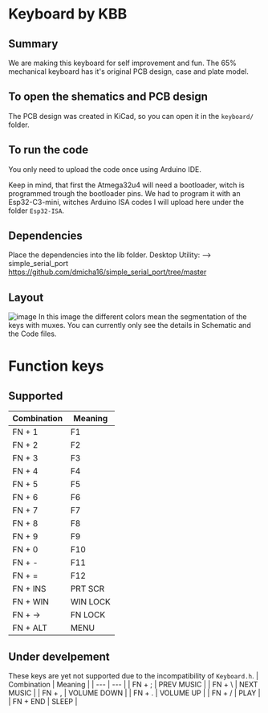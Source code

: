 # Keyboard by KBB

## Summary
We are making this keyboard for self improvement and fun. The 65% mechanical keyboard has it's original PCB design, case and plate model.

## To open the shematics and PCB design
The PCB design was created in KiCad, so you can open it in the `keyboard/` folder.

## To run the code
You only need to upload the code once using Arduino IDE.

Keep in mind, that first the Atmega32u4 will need a bootloader, witch is programmed trough the bootloader pins. We had to program it with an Esp32-C3-mini, witches Arduino ISA codes I will upload here under the folder `Esp32-ISA`.

## Dependencies
Place the dependencies into the lib folder.
Desktop Utility:
--> simple_serial_port https://github.com/dmicha16/simple_serial_port/tree/master

## Layout
![image](https://github.com/Asapgiri/kbb-keyboard/assets/102363485/fa3d3703-e9a0-4804-9f38-b8b7b074fe35)
In this image the different colors mean the segmentation of the keys with muxes.
You can currently only see the details in Schematic and the Code files.

# Function keys
## Supported
| Combination | Meaning  |
| ---         | ---      |
| FN + 1      | F1       |
| FN + 2      | F2       |
| FN + 3      | F3       |
| FN + 4      | F4       |
| FN + 5      | F5       |
| FN + 6      | F6       |
| FN + 7      | F7       |
| FN + 8      | F8       |
| FN + 9      | F9       |
| FN + 0      | F10      |
| FN + -      | F11      |
| FN + =      | F12      |
| FN + INS    | PRT SCR  |
| FN + WIN    | WIN LOCK |
| FN + ->     | FN LOCK  |
| FN + ALT    | MENU     |

## Under develpement
These keys are yet not supported due to the incompatibility of `Keyboard.h`.
| Combination | Meaning     |
| ---         | ---         |
| FN + ;      | PREV MUSIC  |
| FN + \      | NEXT  MUSIC |
| FN + ,      | VOLUME DOWN |
| FN + .      | VOLUME UP   |
| FN + /      | PLAY        |
| FN + END    | SLEEP       |
